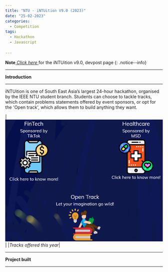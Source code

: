 ```yaml
---
title: "NTU - iNTUition V9.0 (2023)"
date: "25-02-2023"
categories:
  - Competition
tags:
  - Hackathon
  - Javascript

---
```


**Note**<cite><a href="https://intuition-v9-0.devpost.com/"> Click here </a></cite>for the iNTUition v9.0, devpost page
{: .notice--info}

***

<strong>Introduction</strong>

***
 iNTUition is one of South East Asia’s largest 24-hour hackathon, organised by the IEEE NTU student branch. Students can choose to tackle tracks, which contain problems statements offered by event sponsors, or opt for the 'Open track', which allows them to build anything they want.

 |![Problem statements](/assets/images/NTU_intuition-2023/tracks.png)|
|<em>Tracks offered this year</em>|

***

<strong>Project built</strong>

***